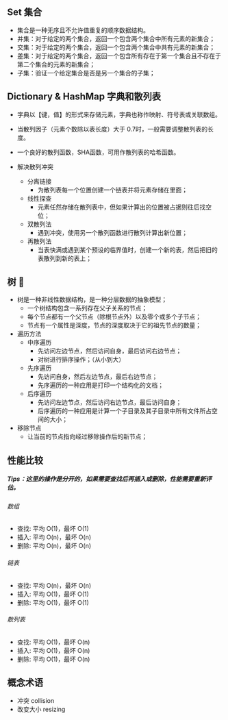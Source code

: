 
## Set 集合
- 集合是一种无序且不允许值重复的顺序数据结构。
- 并集：对于给定的两个集合，返回一个包含两个集合中所有元素的新集合；
- 交集：对于给定的两个集合，返回一个包含两个集合中共有元素的新集合；
- 差集：对于给定的两个集合，返回一个包含所有存在于第一个集合且不存在于第二个集合的元素的新集合；
- 子集：验证一个给定集合是否是另一个集合的子集；

## Dictionary & HashMap 字典和散列表
- 字典以【键，值】的形式来存储元素，字典也称作映射、符号表或关联数组。
- 当散列因子（元素个数除以表长度）大于 0.7时，一般需要调整散列表的长度。
- 一个良好的散列函数，SHA函数，可用作散列表的哈希函数。

- 解决散列冲突
  - 分离链接
    - 为散列表每一个位置创建一个链表并将元素存储在里面；
  - 线性探查
    - 元素任然存储在散列表中，但如果计算出的位置被占据则往后找空位；
  - 双散列法
    - 遇到冲突，使用另一个散列函数进行散列计算出新位置；
  - 再散列法
    - 当表快满或遇到某个预设的临界值时，创建一个新的表，然后把旧的表散列到新的表上；

## 树 🌲
- 树是一种非线性数据结构，是一种分层数据的抽象模型；
  - 一个树结构包含一系列存在父子关系的节点；
  - 每个节点都有一个父节点（除根节点外）以及零个或多个子节点；
  - 节点有一个属性是深度，节点的深度取决于它的祖先节点的数量；
- 遍历方法
  - 中序遍历
    - 先访问左边节点，然后访问自身，最后访问右边节点；
    - 对树进行排序操作；（从小到大）
  - 先序遍历
    - 先访问自身，然后左边节点，最后右边节点；
    - 先序遍历的一种应用是打印一个结构化的文档；
  - 后序遍历
    - 先访问左边节点，然后访问右边节点，最后访问自身；
    - 后序遍历的一种应用是计算一个子目录及其子目录中所有文件所占空间的大小；
- 移除节点
  - 让当前的节点指向经过移除操作后的新节点；


## 性能比较
##### Tips：这里的操作是分开的，如果需要查找后再插入或删除，性能需要重新评估。

###### 数组
- 查找: 平均 O(1)，最坏 O(1)
- 插入: 平均 O(n)，最坏 O(n)
- 删除: 平均 O(n)，最坏 O(n)

###### 链表
- 查找: 平均 O(n)，最坏 O(n)
- 插入: 平均 O(1)，最坏 O(1)
- 删除: 平均 O(1)，最坏 O(1)

###### 散列表
- 查找: 平均 O(1)，最坏 O(n)
- 插入: 平均 O(1)，最坏 O(n)
- 删除: 平均 O(1)，最坏 O(n)


## 概念术语
- 冲突 collision
- 改变大小 resizing
